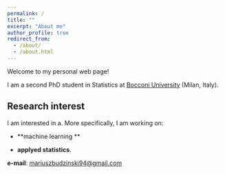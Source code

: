 ```yaml
---
permalink: /
title: ""
excerpt: "About me"
author_profile: true
redirect_from: 
  - /about/
  - /about.html
---
```


Welcome to my personal web page!

I am a second PhD student in Statistics at [Bocconi University](https://www.unibocconi.eu/wps/wcm/connect/Bocconi/SitoPubblico_EN/Navigation+Tree/Home/Faculty+and+Research/Departments/Decision+Sciences/) (Milan, Italy).
## Research interest
I am interested in a. More specifically, I am working on:

* **machine learning **

* **applyed statistics**.

**e-mail**: mariuszbudzinski94@gmail.com
